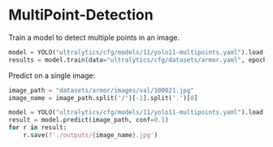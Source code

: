 # MultiPoint-Detection



Train a model to detect multiple points in an image.

```python
model = YOLO("ultralytics/cfg/models/11/yolo11-multipoints.yaml").load("main/yolo11n.pt")
results = model.train(data="ultralytics/cfg/datasets/armor.yaml", epochs=100, imgsz=640, name="multipoints")
```


Predict on a single image:

```python
image_path = "datasets/armor/images/val/100021.jpg"
image_name = image_path.split('/')[-1].split('.')[0]

model = YOLO("ultralytics/cfg/models/11/yolo11-multipoints.yaml").load("runs/multipoints/multipoints/weights/last.pt")
result = model.predict(image_path, conf=0.1)
for r in result:
    r.save(f'./outputs/{image_name}.jpg')
```